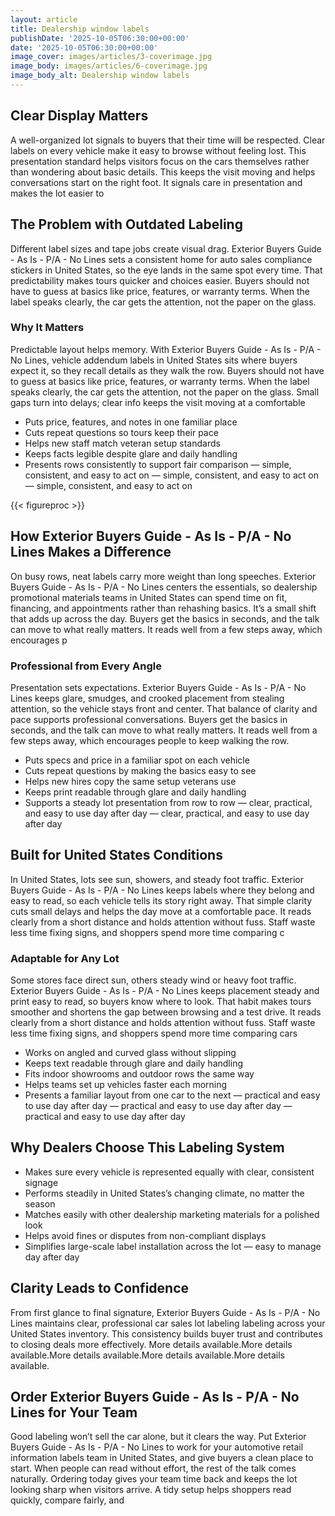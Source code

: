 ```yaml
---
layout: article
title: Dealership window labels
publishDate: '2025-10-05T06:30:00+00:00'
date: '2025-10-05T06:30:00+00:00'
image_cover: images/articles/3-coverimage.jpg
image_body: images/articles/6-coverimage.jpg
image_body_alt: Dealership window labels
---
```



## Clear Display Matters
A well-organized lot signals to buyers that their time will be respected. Clear labels on every vehicle make it easy to browse without feeling lost. This presentation standard helps visitors focus on the cars themselves rather than wondering about basic details. This keeps the visit moving and helps conversations start on the right foot. It signals care in presentation and makes the lot easier to

## The Problem with Outdated Labeling
Different label sizes and tape jobs create visual drag. Exterior Buyers Guide - As Is - P/A - No Lines sets a consistent home for auto sales compliance stickers in United States, so the eye lands in the same spot every time. That predictability makes tours quicker and choices easier. Buyers should not have to guess at basics like price, features, or warranty terms. When the label speaks clearly, the car gets the attention, not the paper on the glass.

### Why It Matters
Predictable layout helps memory. With Exterior Buyers Guide - As Is - P/A - No Lines, vehicle addendum labels in United States sits where buyers expect it, so they recall details as they walk the row. Buyers should not have to guess at basics like price, features, or warranty terms. When the label speaks clearly, the car gets the attention, not the paper on the glass. Small gaps turn into delays; clear info keeps the visit moving at a comfortable

- Puts price, features, and notes in one familiar place
- Cuts repeat questions so tours keep their pace
- Helps new staff match veteran setup standards
- Keeps facts legible despite glare and daily handling
- Presents rows consistently to support fair comparison — simple, consistent, and easy to act on — simple, consistent, and easy to act on — simple, consistent, and easy to act on

{{< figureproc >}}

## How Exterior Buyers Guide - As Is - P/A - No Lines Makes a Difference
On busy rows, neat labels carry more weight than long speeches. Exterior Buyers Guide - As Is - P/A - No Lines centers the essentials, so dealership promotional materials teams in United States can spend time on fit, financing, and appointments rather than rehashing basics. It’s a small shift that adds up across the day.  Buyers get the basics in seconds, and the talk can move to what really matters.  It reads well from a few steps away, which encourages p

### Professional from Every Angle
Presentation sets expectations. Exterior Buyers Guide - As Is - P/A - No Lines keeps glare, smudges, and crooked placement from stealing attention, so the vehicle stays front and center. That balance of clarity and pace supports professional conversations.  Buyers get the basics in seconds, and the talk can move to what really matters.  It reads well from a few steps away, which encourages people to keep walking the row.

- Puts specs and price in a familiar spot on each vehicle
- Cuts repeat questions by making the basics easy to see
- Helps new hires copy the same setup veterans use
- Keeps print readable through glare and daily handling
- Supports a steady lot presentation from row to row — clear, practical, and easy to use day after day — clear, practical, and easy to use day after day

## Built for United States Conditions
In United States, lots see sun, showers, and steady foot traffic. Exterior Buyers Guide - As Is - P/A - No Lines keeps labels where they belong and easy to read, so each vehicle tells its story right away. That simple clarity cuts small delays and helps the day move at a comfortable pace. It reads clearly from a short distance and holds attention without fuss. Staff waste less time fixing signs, and shoppers spend more time comparing c

### Adaptable for Any Lot
Some stores face direct sun, others steady wind or heavy foot traffic. Exterior Buyers Guide - As Is - P/A - No Lines keeps placement steady and print easy to read, so buyers know where to look. That habit makes tours smoother and shortens the gap between browsing and a test drive. It reads clearly from a short distance and holds attention without fuss. Staff waste less time fixing signs, and shoppers spend more time comparing cars

- Works on angled and curved glass without slipping
- Keeps text readable through glare and daily handling
- Fits indoor showrooms and outdoor rows the same way
- Helps teams set up vehicles faster each morning
- Presents a familiar layout from one car to the next — practical and easy to use day after day — practical and easy to use day after day — practical and easy to use day after day

## Why Dealers Choose This Labeling System
- Makes sure every vehicle is represented equally with clear, consistent signage
- Performs steadily in United States’s changing climate, no matter the season
- Matches easily with other dealership marketing materials for a polished look
- Helps avoid fines or disputes from non-compliant displays
- Simplifies large-scale label installation across the lot — easy to manage day after day

## Clarity Leads to Confidence
From first glance to final signature, Exterior Buyers Guide - As Is - P/A - No Lines maintains clear, professional car sales lot labeling labeling across your United States inventory. This consistency builds buyer trust and contributes to closing deals more effectively. More details available.More details available.More details available.More details available.More details available.

## Order Exterior Buyers Guide - As Is - P/A - No Lines for Your Team
Good labeling won’t sell the car alone, but it clears the way. Put Exterior Buyers Guide - As Is - P/A - No Lines to work for your automotive retail information labels team in United States, and give buyers a clean place to start. When people can read without effort, the rest of the talk comes naturally.  Ordering today gives your team time back and keeps the lot looking sharp when visitors arrive.  A tidy setup helps shoppers read quickly, compare fairly, and

